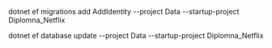 dotnet ef migrations add AddIdentity --project Data --startup-project Diplomna_Netflix

dotnet ef database update --project Data --startup-project Diplomna_Netflix
